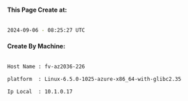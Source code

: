 
   
#### This Page Create at:

```bash

2024-09-06 - 08:25:27 UTC

```

#### Create By Machine:

```bash

Host Name : fv-az2036-226

platform  : Linux-6.5.0-1025-azure-x86_64-with-glibc2.35

Ip Local  : 10.1.0.17

```


